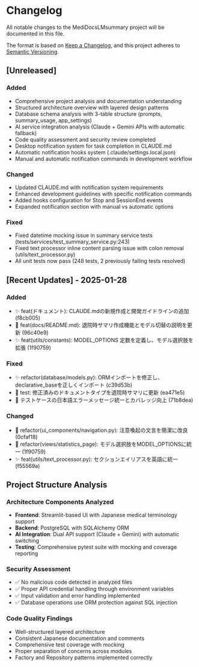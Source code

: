 # Changelog

All notable changes to the MediDocsLMsummary project will be documented in this file.

The format is based on [Keep a Changelog](https://keepachangelog.com/en/1.0.0/),
and this project adheres to [Semantic Versioning](https://semver.org/spec/v2.0.0.html).

## [Unreleased]

### Added
- Comprehensive project analysis and documentation understanding
- Structured architecture overview with layered design patterns
- Database schema analysis with 3-table structure (prompts, summary_usage, app_settings)
- AI service integration analysis (Claude + Gemini APIs with automatic fallback)
- Code quality assessment and security review completed
- Desktop notification system for task completion in CLAUDE.md
- Automatic notification hooks system (.claude/settings.local.json)
- Manual and automatic notification commands in development workflow

### Changed
- Updated CLAUDE.md with notification system requirements
- Enhanced development guidelines with specific notification commands
- Added hooks configuration for Stop and SessionEnd events
- Expanded notification section with manual vs automatic options

### Fixed
- Fixed datetime mocking issue in summary service tests (tests/services/test_summary_service.py:243)
- Fixed text processor inline content parsing issue with colon removal (utils/text_processor.py)
- All unit tests now pass (248 tests, 2 previously failing tests resolved)

## [Recent Updates] - 2025-01-28

### Added
- ✨ feat(ドキュメント): CLAUDE.mdの新規作成と開発ガイドラインの追加 (f8cb005)
- 📝 feat(docs/README.md): 退院時サマリ作成機能とモデル切替の説明を更新 (96c40e9)
- ✨ feat(utils/constants): MODEL_OPTIONS 定数を定義し、モデル選択肢を拡張 (1f90759)

### Fixed
- ✨ refactor(database/models.py): ORMインポートを修正し、declarative_baseを正しくインポート (c39d53b)
- 🎯 test: 修正済みのドキュメントタイプを退院時サマリに更新 (ea471e5)
- 🧪 テストケースの日本語エラーメッセージ統一とカバレッジ向上 (71b8dea)

### Changed
- 🔧 refactor(ui_components/navigation.py): 注意喚起の文言を簡潔に改良 (0cfaf18)
- 📝 refactor(views/statistics_page): モデル選択肢をMODEL_OPTIONSに統一 (1f90759)
- ✨ feat(utils/text_processor.py): セクションエイリアスを英語に統一 (f55569a)

## Project Structure Analysis

### Architecture Components Analyzed
- **Frontend**: Streamlit-based UI with Japanese medical terminology support
- **Backend**: PostgreSQL with SQLAlchemy ORM
- **AI Integration**: Dual API support (Claude + Gemini) with automatic switching
- **Testing**: Comprehensive pytest suite with mocking and coverage reporting

### Security Assessment
- ✅ No malicious code detected in analyzed files
- ✅ Proper API credential handling through environment variables  
- ✅ Input validation and error handling implemented
- ✅ Database operations use ORM protection against SQL injection

### Code Quality Findings
- Well-structured layered architecture
- Consistent Japanese documentation and comments
- Comprehensive test coverage with mocking
- Proper separation of concerns across modules
- Factory and Repository patterns implemented correctly